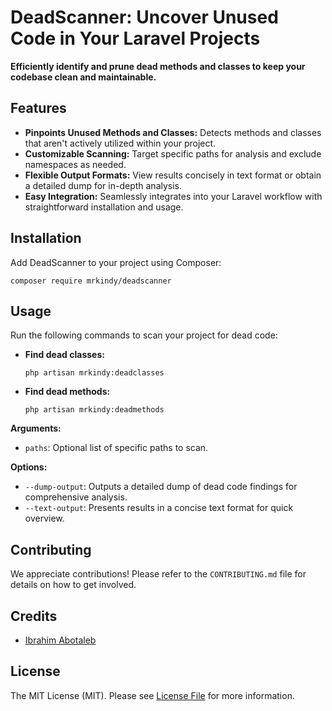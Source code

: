 
# DeadScanner: Uncover Unused Code in Your Laravel Projects

**Efficiently identify and prune dead methods and classes to keep your codebase clean and maintainable.**

## Features

-   **Pinpoints Unused Methods and Classes:**  Detects methods and classes that aren't actively utilized within your project.
-   **Customizable Scanning:**  Target specific paths for analysis and exclude namespaces as needed.
-   **Flexible Output Formats:**  View results concisely in text format or obtain a detailed dump for in-depth analysis.
-   **Easy Integration:**  Seamlessly integrates into your Laravel workflow with straightforward installation and usage.

## Installation

Add DeadScanner to your project using Composer:

```
composer require mrkindy/deadscanner
```
## Usage

Run the following commands to scan your project for dead code:

-   **Find dead classes:**
        
    ```
    php artisan mrkindy:deadclasses
    ```
    
-   **Find dead methods:**
        
    ```
    php artisan mrkindy:deadmethods
    ```
    
**Arguments:**

-   `paths`: Optional list of specific paths to scan.

**Options:**

-   `--dump-output`: Outputs a detailed dump of dead code findings for comprehensive analysis.
-   `--text-output`: Presents results in a concise text format for quick overview.

## Contributing

We appreciate contributions! Please refer to the `CONTRIBUTING.md` file for details on how to get involved.

## Credits

- [Ibrahim Abotaleb](https://github.com/mrkindy)

## License

The MIT License (MIT). Please see [License File](LICENSE) for more information.